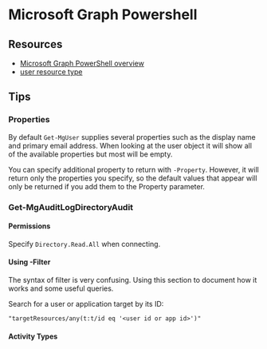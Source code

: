 # Microsoft Graph Powershell

## Resources

* [Microsoft Graph PowerShell overview](https://learn.microsoft.com/en-us/powershell/microsoftgraph/overview?view=graph-powershell-1.0)
* [user resource type](https://learn.microsoft.com/en-us/graph/api/resources/user?view=graph-rest-1.0)

## Tips

### Properties

By default `Get-MgUser` supplies several properties such as the display name and primary email address. When looking at the user object it will show all of the available properties but most will be empty.

You can specify additional property to return with `-Property`. However, it will return only the properties you specify, so the default values that appear will only be returned if you add them to the Property parameter.
 
### Get-MgAuditLogDirectoryAudit

#### Permissions

Specify `Directory.Read.All` when connecting.

#### Using -Filter

The syntax of filter is very confusing. Using this section to document how it works and some useful queries.

Search for a user or application target by its ID:

```
"targetResources/any(t:t/id eq '<user id or app id>')"
```

#### Activity Types


